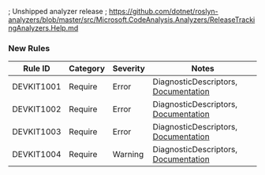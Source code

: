 ﻿; Unshipped analyzer release
; https://github.com/dotnet/roslyn-analyzers/blob/master/src/Microsoft.CodeAnalysis.Analyzers/ReleaseTrackingAnalyzers.Help.md

### New Rules
Rule ID | Category | Severity | Notes
--------|----------|----------|-------
DEVKIT1001 | Require | Error | DiagnosticDescriptors, [Documentation](https://github.com/phuocle/Dynamics-Crm-DevKit/wiki/Analyzers#DEVKIT1001)
DEVKIT1002 | Require | Error | DiagnosticDescriptors, [Documentation](https://github.com/phuocle/Dynamics-Crm-DevKit/wiki/Analyzers#DEVKIT1002)
DEVKIT1003 | Require | Error | DiagnosticDescriptors, [Documentation](https://github.com/phuocle/Dynamics-Crm-DevKit/wiki/Analyzers#DEVKIT1003)
DEVKIT1004 | Require | Warning | DiagnosticDescriptors, [Documentation](https://github.com/phuocle/Dynamics-Crm-DevKit/wiki/Analyzers#DEVKIT1004)